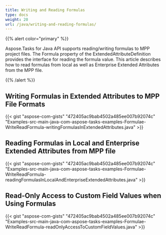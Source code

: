 ```yaml
---
title: Writing and Reading Formulas
type: docs
weight: 20
url: /java/writing-and-reading-formulas/
---
```


{{% alert color="primary" %}} 

Aspose.Tasks for Java API supports reading/writing formulas to MPP project files. The Formula property of the ExtendedAttributeDefinition provides the interface for reading the formula value. This article describes how to read formulas from local as well as Enterprise Extended Attributes from the MPP file.

{{% /alert %}} 
## **Writing Formulas in Extended Attributes to MPP File Formats**
{{< gist "aspose-com-gists" "472405ac9bab4502a485ee007b92074c" "Examples-src-main-java-com-aspose-tasks-examples-Formulae-WriteReadFormula-writingFormulasInExtendedAttributes.java" >}}


## **Reading Formulas in Local and Enterprise Extended Attributes from MPP file**
{{< gist "aspose-com-gists" "472405ac9bab4502a485ee007b92074c" "Examples-src-main-java-com-aspose-tasks-examples-Formulae-WriteReadFormula-readingFormulasInLocalAndEnterpriseExtendedAttributes.java" >}}


## **Read-Only Access to Custom Field Values when Using Formulas**
{{< gist "aspose-com-gists" "472405ac9bab4502a485ee007b92074c" "Examples-src-main-java-com-aspose-tasks-examples-Formulae-WriteReadFormula-readOnlyAccessToCustomFieldValues.java" >}}

